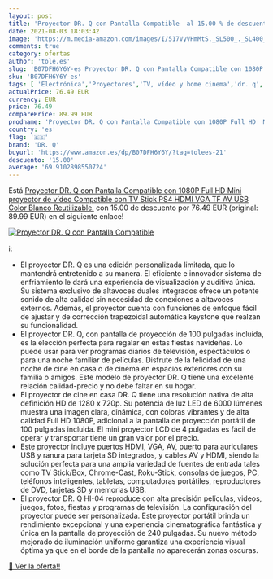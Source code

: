 ```yaml
---
layout: post
title: 'Proyector DR. Q con Pantalla Compatible  al 15.00 % de descuento'
date: 2021-08-03 18:03:42
image: 'https://m.media-amazon.com/images/I/517VyVHmMtS._SL500_._SL400_.jpg'
comments: true
category: ofertas
author: 'tole.es'
slug: 'B07DFH6Y6Y-es Proyector DR. Q con Pantalla Compatible con 1080P Full HD...'
sku: 'B07DFH6Y6Y-es'
tags: [ 'Electrónica','Proyectores','TV, vídeo y home cinema','dr. q','ps4', ]
actualPrice: 76.49 EUR
currency: EUR
price: 76.49
comparePrice: 89.99 EUR
prodname: 'Proyector DR. Q con Pantalla Compatible con 1080P Full HD  Mini proyector de vídeo Compatible con TV Stick PS4  HDMI  VGA  TF  AV  USB  Color Blanco  Reutilizable.'
country: 'es'
flag: '🇪🇸'
brand: 'DR. Q'
buyurl: 'https://www.amazon.es/dp/B07DFH6Y6Y/?tag=tolees-21'
descuento: '15.00'
average: '69.9102898550724'
---
```


Está [Proyector DR. Q con Pantalla Compatible con 1080P Full HD  Mini proyector de vídeo Compatible con TV Stick PS4  HDMI  VGA  TF  AV  USB  Color Blanco  Reutilizable.](https://www.amazon.es/dp/B07DFH6Y6Y/?tag=tolees-21) con 15.00 de descuento por 76.49 EUR (original: 89.99 EUR) en el siguiente enlace!

[![Proyector DR. Q con Pantalla Compatible ](https://m.media-amazon.com/images/I/517VyVHmMtS._SL500_._SL400_.jpg)](https://www.amazon.es/dp/B07DFH6Y6Y/?tag=tolees-21)

ℹ️:

- El proyector DR. Q es una edición personalizada limitada, que lo mantendrá entretenido a su manera. El eficiente e innovador sistema de enfriamiento le dará una experiencia de visualización y auditiva única. Su sistema exclusivo de altavoces duales integrados ofrece un potente sonido de alta calidad sin necesidad de conexiones a altavoces externos. Además, el proyector cuenta con funciones de enfoque fácil de ajustar y de corrección trapezoidal automática keystone que realzan su funcionalidad.
- El proyector DR. Q, con pantalla de proyección de 100 pulgadas incluida, es la elección perfecta para regalar en estas fiestas navideñas. Lo puede usar para ver programas diarios de televisión, espectáculos o para una noche familiar de películas. Disfrute de la felicidad de una noche de cine en casa o de cinema en espacios exteriores con su familia o amigos. Este modelo de proyector DR. Q tiene una excelente relación calidad-precio y no debe faltar en su hogar.
- El proyector de cine en casa DR. Q tiene una resolución nativa de alta definición HD de 1280 x 720p. Su potencia de luz LED de 6000 lúmenes muestra una imagen clara, dinámica, con coloras vibrantes y de alta calidad Full HD 1080P, adicional a la pantalla de proyección portátil de 100 pulgadas incluida. El mini proyector LCD de 4 pulgadas es fácil de operar y transportar tiene un gran valor por el precio.
- Este proyector incluye puertos HDMI, VGA, AV, puerto para auriculares USB y ranura para tarjeta SD integrados, y cables AV y HDMI, siendo la solución perfecta para una amplia variedad de fuentes de entrada tales como TV Stick/Box, Chrome-Cast, Roku-Stick, consolas de juegos, PC, teléfonos inteligentes, tabletas, computadoras portátiles, reproductores de DVD, tarjetas SD y memorias USB.
- El proyector DR. Q HI-04 reproduce con alta precisión películas, videos, juegos, fotos, fiestas y programas de televisión. La configuración del proyector puede ser personalizada. Este proyector portátil brinda un rendimiento excepcional y una experiencia cinematográfica fantástica y única en la pantalla de proyección de 240 pulgadas. Su nuevo método mejorado de iluminación uniforme garantiza una experiencia visual óptima ya que en el borde de la pantalla no aparecerán zonas oscuras.

[🛒 Ver la oferta!!](https://www.amazon.es/dp/B07DFH6Y6Y/?tag=tolees-21)
